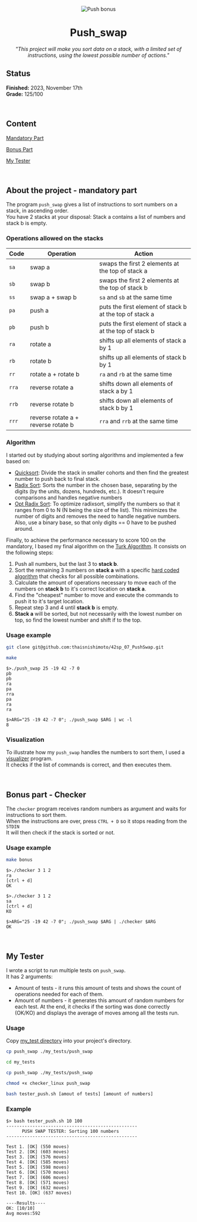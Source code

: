 <p align="center">
  <img src="https://github.com/thaisnishimoto/42-project-badges/blob/main/badges/push_swapm.png" alt="Push bonus"/>
</p>

<h1 align=center>
	<b>Push_swap</b>
</h1>

<p align="center"><i>"This project will make you sort data on a stack, with a limited set of instructions, using the lowest possible number of actions."</i></p>  
<h2>
 Status
</h2>

**Finished:**  2023, November 17th <br>
**Grade:** 125/100

<br>
<h2>
Content
</h2>

[Mandatory Part](https://github.com/thaisnishimoto/42sp_07_PushSwap#about-the-project---mandatory-part)

[Bonus Part](https://github.com/thaisnishimoto/42sp_07_PushSwap#bonus-part---checker)

[My Tester](https://github.com/thaisnishimoto/42sp_07_PushSwap#my-tester)

<br>
<h2>
About the project - mandatory part
</h2>

The program `push_swap` gives a list of instructions to sort numbers on a stack, in ascending order. <br>
You have 2 stacks at your disposal: Stack a contains a list of numbers and stack b is empty.

### Operations allowed on the stacks

| Code  | Operation                           | Action                                                  |
| ----- | ----------------------------------- | ------------------------------------------------------- |
| `sa`  | swap a                              | swaps the first 2 elements at the top of stack a        |
| `sb`  | swap b                              | swaps the first 2 elements at the top of stack b        |
| `ss`  | swap a + swap b                     | `sa` and `sb` at the same time                          |
| `pa`  | push a                              | puts the first element of stack b at the top of stack a |
| `pb`  | push b                              | puts the first element of stack a at the top of stack b |
| `ra`  | rotate a                            | shifts up all elements of stack a by 1                  |
| `rb`  | rotate b                            | shifts up all elements of stack b by 1                  |
| `rr`  | rotate a + rotate b                 | `ra` and `rb` at the same time                          |
| `rra` | reverse rotate a                    | shifts down all elements of stack a by 1                |
| `rrb` | reverse rotate b                    | shifts down all elements of stack b by 1                |
| `rrr` | reverse rotate a + reverse rotate b | `rra` and `rrb` at the same time                        |

### Algorithm

I started out by studying about sorting algorithms and implemented a few based on:
* [Quicksort](https://github.com/thaisnishimoto/42sp_07_PushSwap/blob/master/src/extra_algos/ft_quicksort.c): Divide the stack in smaller cohorts and then find the greatest number to push back to final stack. <br>
* [Radix Sort](https://github.com/thaisnishimoto/42sp_07_PushSwap/blob/master/src/extra_algos/ft_radixsort.c): Sorts the number in the chosen base, separating by the digits (by the units, dozens, hundreds, etc.). It doesn't require comparisons and handles negative numbers <br>
* [Opt Radix Sort](https://github.com/thaisnishimoto/42sp_07_PushSwap/blob/master/src/extra_algos/ft_opt_radixsort.c): To optimize radixsort, simplify the numbers so that it ranges from 0 to N (N being the size of the list). This minimizes the number of digits and removes the need to handle negative numbers. Also, use a binary base, so that only digits == 0 have to be pushed around.

Finally, to achieve the performance necessary to score 100 on the mandatory, I based my final algorithm on the [Turk Algorithm](https://medium.com/@ayogun/push-swap-c1f5d2d41e97). It consists on the following steps:
1. Push all numbers, but the last 3 to **stack b**.
2. Sort the remaining 3 numbers on **stack a** with a specific [hard coded algorithm](https://github.com/thaisnishimoto/42sp_07_PushSwap/blob/master/src/ft_sort_3.c) that checks for all possible combinations.
3. Calculate the amount of operations necessary to move each of the numbers on **stack b** to it's correct location on **stack a**.
4. Find the "cheapest" number to move and execute the commands to push it to it's target location.
5. Repeat step 3 and 4 until **stack b** is empty.
6. **Stack a** will be sorted, but not necessarily with the lowest number on top, so find the lowest number and shift if to the top.

### Usage example

```sh
git clone git@github.com:thaisnishimoto/42sp_07_PushSwap.git
```
```sh
make
```
```
$>./push_swap 25 -19 42 -7 0
pb
pb
ra
pa
rra
pa
ra
ra

$>ARG="25 -19 42 -7 0"; ./push_swap $ARG | wc -l
8
```

### Visualization

To illustrate how my `push_swap` handles the numbers to sort them, I used a [visualizer](https://github.com/o-reo/push_swap_visualizer) program. <br>
It checks if the list of commands is correct, and then executes them. 

<br>
<h2>
Bonus part - Checker
</h2>

The `checker` program receives random numbers as argument and waits for instructions to sort them. <br>
When the instructions are over, press `CTRL + D` so it stops reading from the `STDIN` <br>
It will then check if the stack is sorted or not.

### Usage example

```sh
make bonus
```
```
$>./checker 3 1 2
ra
[ctrl + d]
OK

$>./checker 3 1 2
sa
[ctrl + d]
KO

$>ARG="25 -19 42 -7 0"; ./push_swap $ARG | ./checker $ARG
OK
```

<br>
<h2>
My Tester
</h2>

I wrote a script to run multiple tests on `push_swap`. <br>
It has 2 arguments:
* Amount of tests - it runs this amount of tests and shows the count of operations needed for each of them.
* Amount of numbers - it generates this amount of random numbers for each test. 
At the end, it checks if the sorting was done correctly (OK/KO) and displays the average of moves among all the tests run.

### Usage

Copy [my_test directory](https://github.com/thaisnishimoto/42sp_07_PushSwap/tree/master/my_tests) into your project's directory.
```sh
cp push_swap ./my_tests/push_swap
```
```sh
cd my_tests
```
```sh
cp push_swap ./my_tests/push_swap
```
```sh
chmod +x checker_linux push_swap
```
```sh
bash tester_push.sh [amout of tests] [amount of numbers]
```

### Example
```
$> bash tester_push.sh 10 100
--------------------------------------------------
      PUSH SWAP TESTER: Sorting 100 numbers
--------------------------------------------------

Test 1. [OK] (550 moves) 
Test 2. [OK] (603 moves) 
Test 3. [OK] (576 moves) 
Test 4. [OK] (585 moves) 
Test 5. [OK] (598 moves) 
Test 6. [OK] (570 moves) 
Test 7. [OK] (606 moves) 
Test 8. [OK] (571 moves) 
Test 9. [OK] (632 moves) 
Test 10. [OK] (637 moves) 

----Results----
OK: [10/10]
Avg moves:592
```
